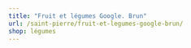 ```yaml
---
title: "Fruit et légumes Google. Brun"
url: /saint-pierre/fruit-et-legumes-google-brun/
shop: légumes
---
```

